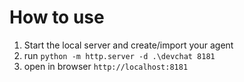 # How to use
1. Start the local server and create/import your agent
2. run `python -m http.server -d .\devchat 8181`
3. open in browser `http://localhost:8181` 

